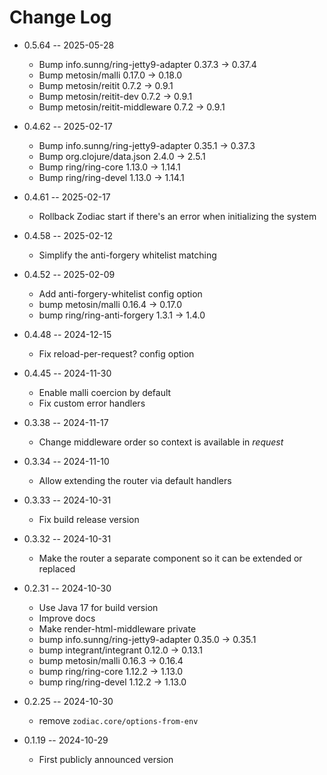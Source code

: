 # Change Log

* 0.5.64 -- 2025-05-28
  * Bump info.sunng/ring-jetty9-adapter 0.37.3 ->  0.37.4
  * Bump metosin/malli 0.17.0 -> 0.18.0
  * Bump metosin/reitit 0.7.2 -> 0.9.1
  * Bump metosin/reitit-dev 0.7.2 -> 0.9.1
  * Bump metosin/reitit-middleware 0.7.2 -> 0.9.1

* 0.4.62 -- 2025-02-17
  * Bump info.sunng/ring-jetty9-adapter 0.35.1 ->  0.37.3
  * Bump org.clojure/data.json 2.4.0 -> 2.5.1
  * Bump ring/ring-core 1.13.0 -> 1.14.1
  * Bump ring/ring-devel 1.13.0 -> 1.14.1

* 0.4.61 -- 2025-02-17
  * Rollback Zodiac start if there's an error when initializing the system

* 0.4.58 -- 2025-02-12
  * Simplify the anti-forgery whitelist matching

* 0.4.52 -- 2025-02-09
  * Add anti-forgery-whitelist config option
  * bump metosin/malli 0.16.4 -> 0.17.0
  * bump ring/ring-anti-forgery 1.3.1 -> 1.4.0

* 0.4.48 -- 2024-12-15
  * Fix reload-per-request? config option

* 0.4.45 -- 2024-11-30
  * Enable malli coercion by default
  * Fix custom error handlers

* 0.3.38 -- 2024-11-17
  * Change middleware order so context is available in *request*

* 0.3.34 -- 2024-11-10
  * Allow extending the router via default handlers

* 0.3.33 -- 2024-10-31
  * Fix build release version

* 0.3.32 -- 2024-10-31
  * Make the router a separate component so it can be extended or replaced

* 0.2.31 -- 2024-10-30
  * Use Java 17 for build version
  * Improve docs
  * Make render-html-middleware private
  * bump info.sunng/ring-jetty9-adapter 0.35.0 -> 0.35.1
  * bump integrant/integrant 0.12.0 -> 0.13.1
  * bump metosin/malli 0.16.3 -> 0.16.4
  * bump ring/ring-core 1.12.2 -> 1.13.0
  * bump ring/ring-devel 1.12.2 -> 1.13.0

* 0.2.25 -- 2024-10-30
  * remove `zodiac.core/options-from-env`

* 0.1.19 -- 2024-10-29
  * First publicly announced version
